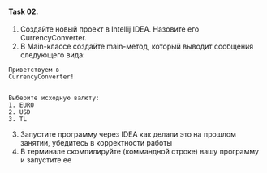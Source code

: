 #### Task 02. 

1. Создайте новый проект в Intellij IDEA. Назовите его CurrencyConverter.
2. В Main-классе создайте main-метод, который выводит сообщения следующего вида:
```text
Приветствуем в
CurrencyConverter!


Выберите исходную валюту:
1. EURO
2. USD
3. TL
```

3. Запустите программу через IDEA как делали это на прошлом занятии, убедитесь в корректности работы
4. В терминале скомпилируйте (коммандной строке) вашу программу и запустите ее 